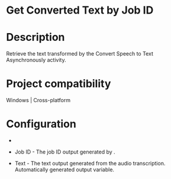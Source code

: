 ﻿# Get Converted Text by Job ID

# Description

Retrieve the text transformed by the Convert Speech to Text Asynchronously
                activity.

# Project compatibility

Windows | Cross-platform

# Configuration

* 
* Job ID - The job ID output generated by .





* Text - The text output generated from the audio transcription. Automatically generated output variable.
